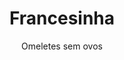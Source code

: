 ---
layout: post-2
title: "Francesinha"
type: ["almoço"]
permalink: /Francesinha/
description: "Francesinha vegan com tofu, cogumelos e molho apurado."
image: "/assets/img/francesinha.jpg"
serve: 2 refeições
author: Omeletes sem ovos
ingredients: 
  molho:
    - 1 chávena de chá de polpa de tomate
    - 2 dl de creveja
    - 1/2 chávena de chá de leite vegetal
    - 1 dl de natas vegetais
    - 1 colher de chá de alho em pó
    - 1 folha de louro
    - 1/2 cubo de caldo de legumes
    - 1 colher de chá de mostarda
    - 1 colher de chá de molho de soja
    - 1 colher de chá de molho inglês
    - Paprika fumada q.b.
    - Sal q.b.
  o recheio:
    - pão de forma
    - 8 fatias de queijo vegetal (uso da violife)
    - 100 gr de pleurothus
    - 4 linguiças vegan
    - 200gr de tofu
    - 8 fatias de crojete
instructions:
  Para molho:
    - Juntar os ingredientes todos numa panela, e deixar apurar bem. Quanto mais tempo melhor, mas deixar no minimo meia hora.
  Para a francesinha:
    - Marinar o tofu a gosto (Costumo marinar em molho de soja, alho em pó, sriracha e limão).
    - Grelhar o tofu em um fio de azeite. Guardar de lado.
    - Numa frigideira, meter um fio de azeite e deixar aquecer bem. 
    - Grelhar os cogumelos na frigideira. Temperar com sal e pimenta.
    - O mesmo para a crojete.
    - Para a linguiça cortar a meio e grelhar até ficar tostado.
    - Tostar o pão.
    - Montar a francesinha ordem de preferencia. Costumo deixar a crojete em baixo, depois o tofu, a linguiça e os pleurothus.
    - Depois meter o queijo por cima da francesinha, meter 3 conchas de molho.
    - Levar ao microondas por 1 minuto para o quejo derreter bem.
    - Está pronto a servir. Costumo fritar batatas fritas na air fryer para acompanhar
notes: 
  - O molho desta receita foi inspirado na receita do blog da [omelete sem ovos](https://www.exemplo.com).
  - O resto da receita foi personalizado por nós, personalizem também com ingredientes que achem que fiquem bem.
---